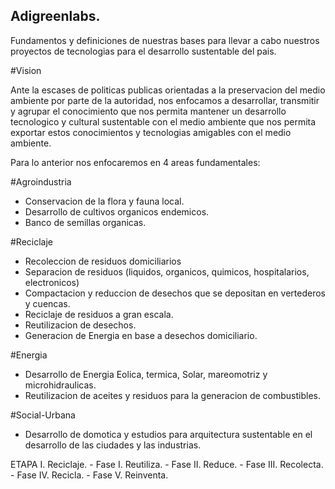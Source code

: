 Adigreenlabs.
---------------

Fundamentos y definiciones de nuestras bases para llevar a cabo nuestros proyectos de tecnologias para el desarrollo sustentable del pais.


#Vision

Ante la escases de politicas publicas orientadas a la preservacion del medio ambiente por parte de la autoridad, nos enfocamos a desarrollar, transmitir y agrupar el conocimiento que nos permita mantener un desarrollo tecnologico y cultural sustentable con el medio ambiente que nos permita exportar estos conocimientos y tecnologias amigables con el medio ambiente.

Para lo anterior nos enfocaremos en 4 areas fundamentales: 
  
  #Agroindustria
  - Conservacion de la flora y fauna local.
  - Desarrollo de cultivos organicos endemicos.
  - Banco de semillas organicas.
 
 #Reciclaje
 - Recoleccion de residuos domiciliarios
 - Separacion de residuos (liquidos, organicos, quimicos, hospitalarios, electronicos)
 - Compactacion y reduccion de desechos que se depositan en vertederos y cuencas.
 - Reciclaje de residuos a gran escala.
 - Reutilizacion de desechos.
 - Generacion de Energia en base a desechos domiciliario.
 
 #Energia
 - Desarrollo de Energia Eolica, termica, Solar, mareomotriz y microhidraulicas.
 - Reutilizacion de aceites y residuos para la generacion de combustibles.
 
 #Social-Urbana
  - Desarrollo de domotica y estudios para arquitectura sustentable en el desarrollo de las ciudades y las industrias.

 
 
 ETAPA I. Reciclaje.
     - Fase I. Reutiliza.
     - Fase II. Reduce.
     - Fase III. Recolecta.
     - Fase IV. Recicla.
     - Fase V. Reinventa.
 
 
 
